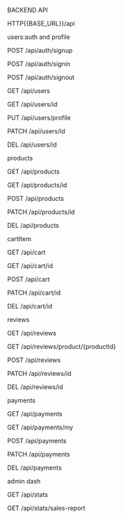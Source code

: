 BACKEND API



HTTP{{BASE_URL}}/api



users:auth and profile

POST /api/auth/signup

POST /api/auth/signin

POST /api/auth/signout


GET   /api/users

GET   /api/users/id

PUT  /api/users/profile

PATCH /api/users/id

DEL   /api/users/id



products

GET   /api/products

GET   /api/products/id

<admin>POST  /api/products

<admin>PATCH /api/products/id

<admin>DEL   /api/products



cartItem

GET   /api/cart

GET   /api/cart/id

POST  /api/cart

PATCH /api/cart/id

DEL   /api/cart/id



reviews

<admin>GET /api/reviews

GET        /api/reviews/product/{productId}

POST   /api/reviews

PATCH  /api/reviews/id

DEL    /api/reviews/id



payments

<admin>GET /api/payments

GET   /api/payments/my

POST /api/payments

<admin>PATCH /api/payments

<admin>DEL   /api/payments



admin dash

GET /api/stats

GET /api/stats/sales-report
